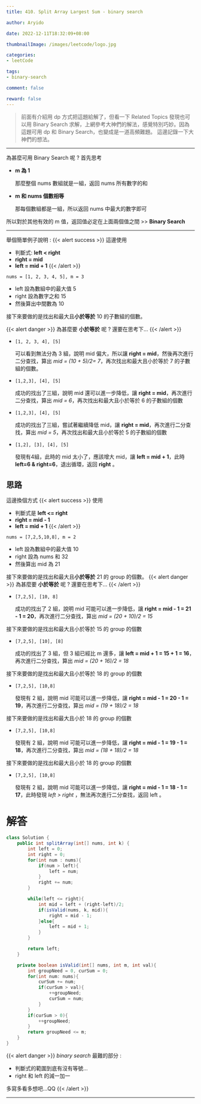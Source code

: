 ```yaml
---
title: 410. Split Array Largest Sum - binary search

author: Aryido

date: 2022-12-11T18:32:09+08:00

thumbnailImage: /images/leetcode/logo.jpg

categories:
- leetCode

tags:
- binary-search

comment: false

reward: false
---
```

<!--BODY-->
> 前面有介紹用 dp 方式把這題給解了，但看一下 Related Topics 發現也可以用 Binary Search 求解，上網參考大神們的解法，感覺特別巧妙。因為這題可用 dp 和  Binary Search，也變成是一道高頻難題。
> 這邊記錄一下大神們的想法。
<!--more-->

---
為甚麼可用 Binary Search 呢 ? 首先思考
- **m 為 1**

    那麼整個 nums 數組就是一組，返回 nums 所有數字的和

- **m 和 nums 個數相等**

    那每個數組都是一組，所以返回 nums 中最大的數字即可

所以對於其他有效的 m 值，返回值必定在上面兩個值之間 >> **Binary Search**

---

舉個簡單例子說明 :
{{< alert success >}}
這邊使用
- 判斷式:  **left < right**
- **right = mid**
- **left = mid + 1**
{{< /alert >}}

```nums = [1, 2, 3, 4, 5], m = 3```
- left 設為數組中的最大值 5
- right 設為數字之和 15
- 然後算出中間數為 10

接下來要做的是找出和最大且**小於等於** 10 的子數組的個數。

{{< alert danger >}}
為甚麼要 **小於等於**  呢 ? 還要在思考下...
{{< /alert >}}

- ```[1, 2, 3, 4], [5]```

    可以看到無法分為 3 組，說明 mid 偏大，所以讓 **right = mid**，然後再次進行二分查找，算出 *mid = (10 + 5)/2= 7*，再次找出和最大且小於等於 7 的子數組的個數。
- ```[1,2,3], [4], [5]```

    成功的找出了三組，說明 mid 還可以進一步降低，讓 **right = mid**，再次進行二分查找，算出 *mid = 6*，再次找出和最大且小於等於 6 的子數組的個數
- ```[1,2,3], [4], [5]```

  成功的找出了三組，嘗試著繼續降低 mid，讓 **right = mid**，再次進行二分查找，算出 *mid = 5*，再次找出和最大且小於等於 5 的子數組的個數
- ```[1,2], [3], [4], [5]```

    發現有4組，此時的 mid 太小了，應該增大 mid，讓 **left = mid + 1**，此時 **left=6 & right=6**，退出循環，返回 **right** 。

## 思路
這邊換個方式
{{< alert success >}}
使用
- 判斷式是 **left <= right**
- **right = mid - 1**
- **left = mid + 1**
{{< /alert >}}

```nums = [7,2,5,10,8], m = 2```
- left 設為數組中的最大值 10
- right 設為 nums 和 32
- 然後算出 mid 為 21

接下來要做的是找出和最大且**小於等於** 21 的 group 的個數。
{{< alert danger >}}
為甚麼要 **小於等於**  呢 ? 還要在思考下...
{{< /alert >}}
- ```[7,2,5], [10, 8]```

    成功的找出了 2 組，說明 mid 可能可以進一步降低，讓 **right = mid - 1 = 21 - 1 = 20**，再次進行二分查找，算出 *mid  = (20 + 10)/2 = 15*

接下來要做的是找出和最大且小於等於 15 的 group 的個數
- ```[7,2,5], [10], [8]```

  成功的找出了 3 組，但 3 組已經比 m 還多，讓 **left = mid + 1 = 15 + 1 = 16**，再次進行二分查找，算出 *mid = (20 + 16)/2 = 18*

接下來要做的是找出和最大且小於等於 18 的 group 的個數
- ```[7,2,5], [10,8]```

    發現有 2 組，說明 mid 可能可以進一步降低，讓 **right = mid - 1 = 20 - 1 = 19**，再次進行二分查找，算出 *mid = (19 + 18)/2 = 18*

接下來要做的是找出和最大且小於 18 的 group 的個數
- ```[7,2,5], [10,8]```

    發現有 2 組，說明 mid 可能可以進一步降低，讓 **right = mid - 1 = 19 - 1 = 18**，再次進行二分查找，算出 *mid = (18 + 18)/2 = 18*

接下來要做的是找出和最大且小於 18 的 group 的個數
- ```[7,2,5], [10,8]```

    發現有 2 組，說明 mid 可能可以進一步降低，讓 **right = mid - 1 = 18 - 1 = 17**，此時發現 *left > right* ，無法再次進行二分查找，返回 left 。

# 解答
```java
class Solution {
    public int splitArray(int[] nums, int k) {
        int left = 0;
        int right = 0;
        for(int num : nums){
            if(num > left){
                left = num;
            }
            right += num;
        }

        while(left <= right){
            int mid = left + (right-left)/2;
            if(isValid(nums, k, mid)){
                right = mid - 1;
            }else{
                left = mid + 1;
            }
        }

        return left;
    }

    private boolean isValid(int[] nums, int m, int val){
        int groupNeed = 0, curSum = 0;
        for(int num: nums){
            curSum += num;
            if(curSum > val){
                ++groupNeed;
                curSum = num;
            }
        }
        if(curSum > 0){
            ++groupNeed;
        }
        return groupNeed <= m;
    }
}
```
{{< alert danger >}}
*binary search* 最難的部分 :
- 判斷式的範圍到底有沒有等號...
- right 和 left 的減一加一

多寫多看多想吧...QQ
{{< /alert >}}

---